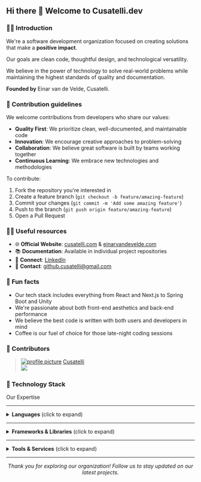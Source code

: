 ## Hi there 👋 Welcome to Cusatelli.dev

### 🙋‍♀️ Introduction

We're a software development organization focused on creating solutions that make a **positive impact**.

Our goals are clean code, thoughtful design, and technological versatility.

We believe in the power of technology to solve real-world problems while maintaining the highest standards of quality and documentation.

**Founded by** Einar van de Velde, Cusatelli.

### 🌈 Contribution guidelines

We welcome contributions from developers who share our values:

- **Quality First**: We prioritize clean, well-documented, and maintainable code
- **Innovation**: We encourage creative approaches to problem-solving
- **Collaboration**: We believe great software is built by teams working together
- **Continuous Learning**: We embrace new technologies and methodologies

To contribute:
1. Fork the repository you're interested in
2. Create a feature branch (`git checkout -b feature/amazing-feature`)
3. Commit your changes (`git commit -m 'Add some amazing feature'`)
4. Push to the branch (`git push origin feature/amazing-feature`)
5. Open a Pull Request

### 👩‍💻 Useful resources

- 🌐 **Official Website**: [cusatelli.com](https://www.cusatelli.com) & [einarvandevelde.com](https://einarvandevelde.com/)
- 📚 **Documentation**: Available in individual project repositories
- 💬 **Connect**: [LinkedIn](https://www.linkedin.com/in/einarvandevelde)
- 📧 **Contact**: [github.cusatelli@gmail.com](mailto:github.cusatelli@gmail.com)

### 🍿 Fun facts

- Our tech stack includes everything from React and Next.js to Spring Boot and Unity
- We're passionate about both front-end aesthetics and back-end performance
- We believe the best code is written with both users and developers in mind
- Coffee is our fuel of choice for those late-night coding sessions


### 🤝 Contributors

  > <a href="https://github.com/Cusatelli"><img src="https://avatars.githubusercontent.com/u/39692033?v=4" alt="profile picture" width="25"></a>
  [Cusatelli](https://github.com/Cusatelli)  
  > <picture>
    <source
      srcset="https://github-readme-stats.vercel.app/api?username=Cusatelli&hide_title=true&hide_border=true&show_icons=true&bg_color=00000000&text_color=f0f6fc&icon_color=f0f6fc"
      media="(prefers-color-scheme: dark)"
    />
    <source
      srcset="https://github-readme-stats.vercel.app/api?username=Cusatelli&hide_title=true&hide_border=true&show_icons=true&bg_color=00000000&text_color=000000&icon_color=000000"
      media="(prefers-color-scheme: light), (prefers-color-scheme: no-preference)"
    />
    <img src="https://github-readme-stats.vercel.app/api?username=Cusatelli&hide_border=true&show_icons=true&hide=contribs&hide_title=true&theme=default" />
  </picture>


### 🧙 Technology Stack

Our Expertise

<hr/>

<details>
<summary><b>Languages</b> (click to expand)</summary>
<br/>
<p>
    <img src="https://github.com/Cusatelli/Colored-Badges/blob/main/svg/languages/java.svg" height="35" />
    <img src="https://github.com/Cusatelli/Colored-Badges/blob/main/svg/languages/csharp.svg" height="35" />
    <img src="https://github.com/Cusatelli/Colored-Badges/blob/main/svg/languages/javascript.svg" height="35" />
    <img src="https://github.com/Cusatelli/Colored-Badges/blob/main/svg/languages/cpp.svg" height="35" />
    <img src="https://github.com/Cusatelli/Colored-Badges/blob/main/svg/languages/html5.svg" height="35" />
    <img src="https://github.com/Cusatelli/Colored-Badges/blob/main/svg/languages/css3.svg" height="35" />
    <img src="https://github.com/Cusatelli/Colored-Badges/blob/main/svg/languages/sass.svg" height="35" />
    <img src="https://github.com/Cusatelli/Colored-Badges/blob/main/svg/languages/mysql.svg" height="35" />
    <img src="https://github.com/Cusatelli/Colored-Badges/blob/main/svg/languages/postgresql.svg" height="35" />
    <img src="https://github.com/Cusatelli/Colored-Badges/blob/main/svg/languages/sqlite.svg" height="35" />
</p>
</details>

<hr/>

<details>
<summary><b>Frameworks & Libraries</b> (click to expand)</summary>
<br/>
<p>
	<img src="https://github.com/Cusatelli/Colored-Badges/blob/main/svg/frameworks/react.svg" height="35" />
	<img src="https://github.com/Cusatelli/Colored-Badges/blob/main/svg/frameworks/angular.svg" height="35" />
	<img src="https://github.com/Cusatelli/Colored-Badges/blob/main/svg/frameworks/vue.svg" height="35" />
	<img src="https://github.com/Cusatelli/Colored-Badges/blob/main/svg/frameworks/node.svg" height="35" />
	<img src="https://github.com/Cusatelli/Colored-Badges/blob/main/svg/frameworks/unity.svg" height="35" />
	<img src="https://github.com/Cusatelli/Colored-Badges/blob/main/svg/frameworks/springboot.svg" height="35" />
	<img src="https://github.com/Cusatelli/Colored-Badges/blob/main/svg/frameworks/hibernate.svg" height="35" />
</p>
</details>

<hr/>

<details>
<summary><b>Tools & Services</b> (click to expand)</summary>
<br/>
<p>
	<img src="https://github.com/Cusatelli/Colored-Badges/blob/main/svg/tools/visualstudio.svg" height="35" />
	<img src="https://github.com/Cusatelli/Colored-Badges/blob/main/svg/tools/visualstudiocode.svg" height="35" />
	<img src="https://github.com/Cusatelli/Colored-Badges/blob/main/svg/tools/intellijidea.svg" height="35" />
	<img src="https://github.com/Cusatelli/Colored-Badges/blob/main/svg/tools/androidstudio.svg" height="35" />
	<img src="https://github.com/Cusatelli/Colored-Badges/blob/main/svg/tools/eclipse.svg" height="35" />
	<img src="https://github.com/Cusatelli/Colored-Badges/blob/main/svg/tools/atom.svg" height="35" />
	<img src="https://github.com/Cusatelli/Colored-Badges/blob/main/svg/tools/office.svg" height="35" />
	<img src="https://github.com/Cusatelli/Colored-Badges/blob/main/svg/tools/blender.svg" height="35" />
	<img src="https://github.com/Cusatelli/Colored-Badges/blob/main/svg/tools/inkscape.svg" height="35" />
	<img src="https://github.com/Cusatelli/Colored-Badges/blob/main/svg/services/npm.svg" height="35" />
	<img src="https://github.com/Cusatelli/Colored-Badges/blob/main/svg/services/firebase.svg" height="35" />
	<img src="https://github.com/Cusatelli/Colored-Badges/blob/main/svg/services/heroku.svg" height="35" />
	<img src="https://github.com/Cusatelli/Colored-Badges/blob/main/svg/services/swagger.svg" height="35" />
	<img src="https://github.com/Cusatelli/Colored-Badges/blob/main/svg/services/docker.svg" height="35" />
	<img src="https://github.com/Cusatelli/Colored-Badges/blob/main/svg/services/thymeleaf.svg" height="35" />
	<img src="https://github.com/Cusatelli/Colored-Badges/blob/main/svg/services/github.svg" height="35" />
	<img src="https://github.com/Cusatelli/Colored-Badges/blob/main/svg/services/gitlab.svg" height="35" />
	<img src="https://github.com/Cusatelli/Colored-Badges/blob/main/svg/services/vite.svg" height="35" />
	<img src="https://github.com/Cusatelli/Colored-Badges/blob/main/svg/services/gradle.svg" height="35" />
	<img src="https://github.com/Cusatelli/Colored-Badges/blob/main/svg/services/maven.svg" height="35" />
</p>
</details>

<hr/>

<p align="center">
  <i>Thank you for exploring our organization! Follow us to stay updated on our latest projects.</i>
</p>
